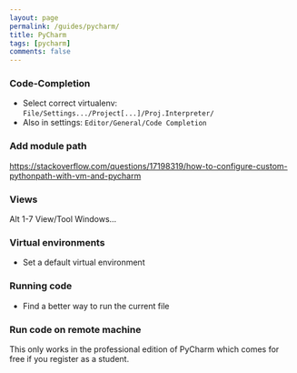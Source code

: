 ```yaml
---
layout: page
permalink: /guides/pycharm/
title: PyCharm
tags: [pycharm]
comments: false
---
```


### Code-Completion
* Select correct virtualenv: ```File/Settings.../Project[...]/Proj.Interpreter/```
* Also in settings: ```Editor/General/Code Completion```

### Add module path
https://stackoverflow.com/questions/17198319/how-to-configure-custom-pythonpath-with-vm-and-pycharm

### Views
<key>Alt</key> <key>1</key>-<key>7</key>
View/Tool Windows...

### Virtual environments
* Set a default virtual environment

### Running code
* Find a better way to run the current file

### Run code on remote machine
This only works in the professional edition of PyCharm which comes for free if you register as a student.